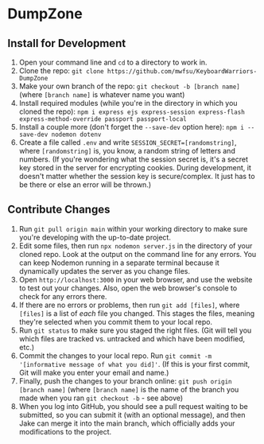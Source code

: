 # DumpZone
## Install for Development
1. Open your command line and `cd` to a directory to work in.
2. Clone the repo: `git clone https://github.com/mwfsu/KeyboardWarriors-DumpZone`
3. Make your own branch of the repo: `git checkout -b [branch name]` (where `[branch name]` is whatever name you want)
4. Install required modules (while you're in the directory in which you cloned the repo): `npm i express ejs express-session express-flash express-method-override passport passport-local`
5. Install a couple more (don't forget the `--save-dev` option here): `npm i --save-dev nodemon dotenv`
6. Create a file called `.env` and write `SESSION_SECRET=[randomstring]`, where `[randomstring]` is, you know, a random string of letters and numbers. (If you're wondering what the session secret is, it's a secret key stored in the server for encrypting cookies. During development, it doesn't matter whether the session key is secure/complex. It just has to be there or else an error will be thrown.)

## Contribute Changes
1. Run `git pull origin main` within your working directory to make sure you're developing with the up-to-date project.
2. Edit some files, then run `npx nodemon server.js` in the directory of your cloned repo. Look at the output on the command line for any errors. You can keep Nodemon running in a separate terminal because it dynamically updates the server as you change files.
3. Open `http://localhost:3000` in your web browser, and use the website to test out your changes. Also, open the web browser's console to check for any errors there.
4. If there are no errors or problems, then run `git add [files]`, where `[files]` is a list of _each_ file you changed. This stages the files, meaning they're selected when you commit them to your local repo.
5. Run `git status` to make sure you staged the right files. (Git will tell you which files are tracked vs. untracked and which have been modified, etc.)
6. Commit the changes to your local repo. Run `git commit -m '[informative message of what you did]'`. (If this is your first commit, Git will make you enter your email and name.)
7. Finally, push the changes to your branch online: `git push origin [branch name]` (where `[branch name]` is the name of the branch you made when you ran `git checkout -b` - see above)
8. When you log into GitHub, you should see a pull request waiting to be submitted, so you can submit it (with an optional message), and then Jake can merge it into the main branch, which officially adds your modifications to the project.
